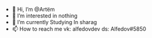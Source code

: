 - 👋 Hi, I’m @Artёm
- 👀 I’m interested in nothing
- 🌱 I’m currently Studying In sharag
- 📫 How to reach me vk: alfedovdev ds: Alfedov#5850

<!---
Alfedov/Alfedov is a ✨ special ✨ repository because its `README.md` (this file) appears on your GitHub profile.
You can click the Preview link to take a look at your changes.
--->
